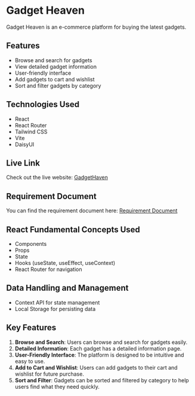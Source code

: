 # Gadget Heaven

Gadget Heaven is an e-commerce platform for buying the latest gadgets.

## Features

-   Browse and search for gadgets
-   View detailed gadget information
-   User-friendly interface
-   Add gadgets to cart and wishlist
-   Sort and filter gadgets by category

## Technologies Used

-   React
-   React Router
-   Tailwind CSS
-   Vite
-   DaisyUI

## Live Link

Check out the live website: [GadgetHaven](https://gadget-heaven-website-a8.surge.sh)

## Requirement Document

You can find the requirement document here: [Requirement Document](https://github.com/programming-hero-web-course2/b10a8-gadget-heaven-miftah1299/blob/main/Batch-10_Assignment-08.pdf)

## React Fundamental Concepts Used

-   Components
-   Props
-   State
-   Hooks (useState, useEffect, useContext)
-   React Router for navigation

## Data Handling and Management

-   Context API for state management
-   Local Storage for persisting data

## Key Features

1. **Browse and Search**: Users can browse and search for gadgets easily.
2. **Detailed Information**: Each gadget has a detailed information page.
3. **User-Friendly Interface**: The platform is designed to be intuitive and easy to use.
4. **Add to Cart and Wishlist**: Users can add gadgets to their cart and wishlist for future purchase.
5. **Sort and Filter**: Gadgets can be sorted and filtered by category to help users find what they need quickly.
